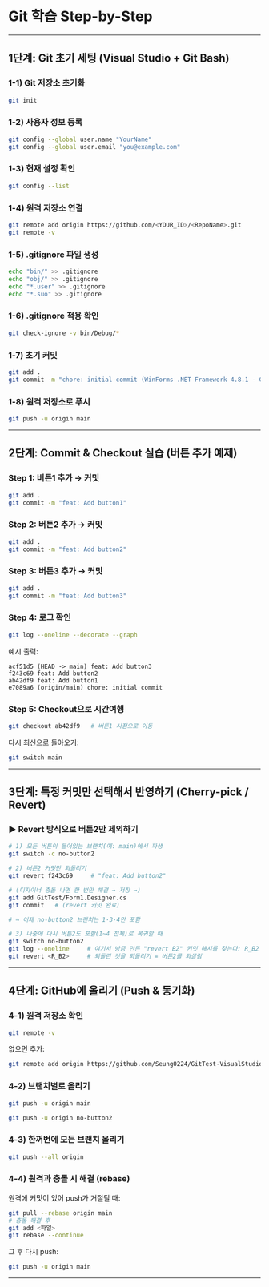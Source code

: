 # Git 학습 Step-by-Step

---

## 1단계: Git 초기 세팅 (Visual Studio + Git Bash)

### 1-1) Git 저장소 초기화

```bash
git init
```

### 1-2) 사용자 정보 등록

```bash
git config --global user.name "YourName"
git config --global user.email "you@example.com"
```

### 1-3) 현재 설정 확인

```bash
git config --list
```

### 1-4) 원격 저장소 연결

```bash
git remote add origin https://github.com/<YOUR_ID>/<RepoName>.git
git remote -v
```

### 1-5) .gitignore 파일 생성

```bash
echo "bin/" >> .gitignore
echo "obj/" >> .gitignore
echo "*.user" >> .gitignore
echo "*.suo" >> .gitignore
```

### 1-6) .gitignore 적용 확인

```bash
git check-ignore -v bin/Debug/*
```

### 1-7) 초기 커밋

```bash
git add .
git commit -m "chore: initial commit (WinForms .NET Framework 4.8.1 - GitTest)"
```

### 1-8) 원격 저장소로 푸시

```bash
git push -u origin main
```

---

## 2단계: Commit & Checkout 실습 (버튼 추가 예제)

### Step 1: 버튼1 추가 → 커밋

```bash
git add .
git commit -m "feat: Add button1"
```

### Step 2: 버튼2 추가 → 커밋

```bash
git add .
git commit -m "feat: Add button2"
```

### Step 3: 버튼3 추가 → 커밋

```bash
git add .
git commit -m "feat: Add button3"
```

### Step 4: 로그 확인

```bash
git log --oneline --decorate --graph
```

예시 출력:

```
acf51d5 (HEAD -> main) feat: Add button3
f243c69 feat: Add button2
ab42df9 feat: Add button1
e7089a6 (origin/main) chore: initial commit
```

### Step 5: Checkout으로 시간여행

```bash
git checkout ab42df9   # 버튼1 시점으로 이동
```

다시 최신으로 돌아오기:

```bash
git switch main
```

---

## 3단계: 특정 커밋만 선택해서 반영하기 (Cherry-pick / Revert)

### ▶️ Revert 방식으로 버튼2만 제외하기

```bash
# 1) 모든 버튼이 들어있는 브랜치(예: main)에서 파생
git switch -c no-button2

# 2) 버튼2 커밋만 되돌리기
git revert f243c69     # "feat: Add button2"

# (디자이너 충돌 나면 한 번만 해결 → 저장 →)
git add GitTest/Form1.Designer.cs
git commit   # (revert 커밋 완료)

# → 이제 no-button2 브랜치는 1·3·4만 포함

# 3) 나중에 다시 버튼2도 포함(1~4 전체)로 복귀할 때
git switch no-button2
git log --oneline     # 여기서 방금 만든 "revert B2" 커밋 해시를 찾는다: R_B2
git revert <R_B2>     # 되돌린 것을 되돌리기 = 버튼2를 되살림
```

---

## 4단계: GitHub에 올리기 (Push & 동기화)

### 4-1) 원격 저장소 확인

```bash
git remote -v
```

없으면 추가:

```bash
git remote add origin https://github.com/Seung0224/GitTest-VisualStudio2022.git
```

### 4-2) 브랜치별로 올리기

```bash
git push -u origin main
```

```bash
git push -u origin no-button2
```

### 4-3) 한꺼번에 모든 브랜치 올리기

```bash
git push --all origin
```

### 4-4) 원격과 충돌 시 해결 (rebase)

원격에 커밋이 있어 push가 거절될 때:

```bash
git pull --rebase origin main
# 충돌 해결 후
git add <파일>
git rebase --continue
```

그 후 다시 push:

```bash
git push -u origin main
```

---
